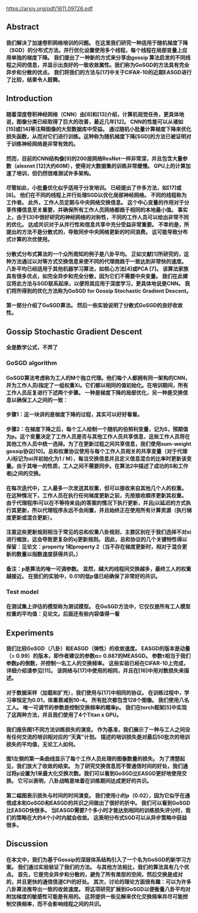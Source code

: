 https://arxiv.org/pdf/1611.09726.pdf
## Abstract
#### 我们解决了加速卷积网络培训的问题。 在这里我们研究一种适用于随机梯度下降（SGD）的分布式方法。并行优化设置使用多个线程，每个线程在局部变量上应用单独的梯度下降。 我们提出了一种新的方式来分享由gossip 算法启发的不同线程之间的信息，并显示出良好的一致收敛属性。我们称为GoSGD的方法具有完全异步和分散的优点。 我们将我们的方法与[17]中关于CIFAR-10的近期EASGD进行了比较，结果令人鼓舞。
## Introduction
#### 随着深度卷积神经网络（CNN）由[8]和[13]介绍，计算机视觉任务，更具体地说，图像分类已经取得了巨大的改善，最近几年[12]。 CNN的性能可以从诸如[15]或[14]等注释图像的大型数据库中受益。 通过随机小批量计算梯度下降来优化损失函数，从而对它们进行训练。这种称为随机梯度下降[SGD]的方法已被证明对于训练神经网络是非常有效的。
#### 然而，目前的CNN结构像[9]的200层网络ResNet一样非常深，并且包含大量参数（alexnet [12]大约60M），使得对大数据集的训练非常缓慢。 GPU上的计算加速了培训，但仍然很难测试许多架构。
#### 尽管如此，小批量优化似乎适用于分发培训。 已经提出了许多方法，如[17]或[6]。 他们在不同的线程上并行处理SGD以优化局部神经网络。 不同的线程称为工作者。 此外，工作人员定期与中央网络交换信息。 这个中心变量的作用对于分享传播信息至关重要，并确保所有工作人员网络都趋于相同的本地最小值。 事实上，由于[3]中很好研究的神经网络的对称性，不同的工作人员可以给出非常不同的优化。 达成共识对于从并行性和信息共享中充分受益非常重要。 不幸的是，所提出的方法不是分散式的，导致同步中央网络更新的时间浪费。 这可能导致分布式计算的次优使用。
#### 分散式分布式算法的一个众所周知的例子是八卦平均。 正如文献[1]所研究的，这种方法通过以对等方式交换信息来使不同的代理商趋于一致达到非常快的速度。 八卦平均已经适用于其他机器学习算法，如核心方法[4]或PCA [7]。 该算法家族具有很多优点，如完全异步和完全分散，因为它们不需要中央变量。 我们在此建议将此方法与SGD联系起来，以便将其应用于深度学习，更具体地说是CNN。 我们将所得到的优化方法称为GoSGD for Gossip Stochastic Gradient Descent。
#### 第一部分介绍了GoSGD算法。 然后一些实验说明了分散式GoSGD的良好收敛性。
## Gossip Stochastic Gradient Descent
#### 全是数学公式，不弄了
### GoSGD algorithm
#### GoSGD算法考虑称为工人的M个独立代理。他们每个人都拥有同一架构的CNN，并为工作人员i指定了一组权重Xi。它们都以相同的值初始化。在培训期间，所有工作人员反复进行下述两个步骤。 一种是梯度下降的局部优化，另一种是交换信息以确保工人之间的一致：
#### 步骤1：这一块讲的是梯度下降的过程，其实可以好好看看。
#### 步骤2：在梯度下降之后，每个工人绘制一个随机的伯努利变量，记为S，预期值为p。这个变量决定了工作人员是否与其他工作人员共享信息，这些工作人员将在其他工作人员中统一选择。为了在更新过程之间共享信息，我们使用sum-weight gossip协议[10]。总和权重协议使用与每个工作人员相关的共享变量（对于代理人i标记为αi并初始化为1 / M），每当交换信息并且定义信息混合的比率时更新该变量。由于其唯一的性质，工人之间不需要同步。在算法2中描述了成功的S和工作者j之间的交换。
#### 在每次迭代中，工人最多一次发送其权重，但可以接收来自其他几个人的权重。 在这种情况下，工作人员在执行任何梯度更新之前，先按接收顺序更新其权重。 由于代理程序i可以在不等待来自j的答案的情况下执行更新，并且j以延迟的方式执行其更新，所以代理程序永远不会闲置，并且始终正在使用所有计算资源（执行梯度更新或混合更新）。
#### 注意这些更新规则相当于常见的总和权重八卦规则，主要区别在于我们选择不对xi进行缩放，这会导致更复杂的xj更新规则。 因此，总和协议的几个关键特性得以保留：见论文：property 1和property 2（当不存在梯度更新时，相对于混合更新的数量以指数速度获得共识。）
#### 备注：p是算法的唯一可调参数。 显然，越大的线程间交换越多，最终工人的权重越接近。 在我们的实验中，0.01的低p值已经确保了非常好的共识。
### Test model
#### 在测试集上评估的模型称为测试模型。 在GoSGD方法中，它仅仅是所有工人模型权重的平均值：见论文。后面还有些内容值得一看
## Experiments
#### 我们比较GoSGD（八卦）和EASGD（弹性）的收敛速度。 EASGD的版本是动量（= 0.99）的版本，即作者建议的参数α= 0.887的MEASGD。 参数τ相当于我们参数p的倒数，并控制一名工人的交换频率。 这些实验已经在CIFAR-10上完成，详细介绍请参见[11]。 该网络与[17]中使用的相同，并且在[16]中用对数损失来描述。
#### 对于数据采样（加载和扩充），我们使用与[17]中相同的协议。 在训练过程中，学习率恒定为0.01，体重衰减到10-4。 所有批次都包含128个图像。 我们使用八名工人。 唯一可调节的参数是控制交换频率的概率p。 我们在torch框架[5]中实现了这两种方法，并且我们使用了4个Titan x GPU。
#### 我们报告图1不同方法训练损失的演变。 作为基准，我们展示了一种与工人之间没有任何交流的培训相对应的“天真”计划。 描述的培训损失是对最后50批次的培训损失的平均值，无论工人如何。
#### 图1左侧的第一条曲线显示了每个工作人员处理的图像数量的损失。 为了清楚起见，我们放大了收敛的结束。 为了研究交换信息而不管通信时间的好处，我们通过将p设置为1来最大化交换次数。我们可以看到GoSGD比EASGD更好地使用交换。 它可以表明，八卦战略意味着在训练期间达成更好的共识。
#### 第二幅图表示损失与时间的时间演变。 我们使用小的p（0.02），因为它似乎在通信成本和GoSGD和EASGD的共识之间做出了很好的折中。 我们可以看到GoSGD比EASGD快很多。 当EASGD需要7个多小时才能达到相同的训练损失评分时，我们的策略在大约4个小时内就会收敛。 这表明分布式SGD可以从异步策略中获益很多。
## Discussion
#### 在本文中，我们为基于Gossip的深层体系结构引入了一个名为GoSGD的新学习方案。 我们通过实验验证了我们的方法。 与其他方法相比，我们的算法具有几个优点。 首先，它是完全异步和分散的，避免了所有类型的空闲，然后交换是成对的，并且更快的通信信道CPI的好处。 其次，讨论的理论方面很有趣：可以为许多八卦算法推导出一致的收敛速度。 将这项研究扩展到GoSGD以便衡量八卦平均对附加梯度的敏感性可能是有用的。 这将提供一些见解来优化交换频率并尽可能控制交换频率，而不会影响线程之间的共识。
